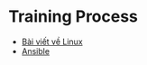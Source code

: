 ﻿# Training Process
- [Bài viết về Linux](/Linux_Basic/README.md)  
- [Ansible](/Ansible/README.md)  
